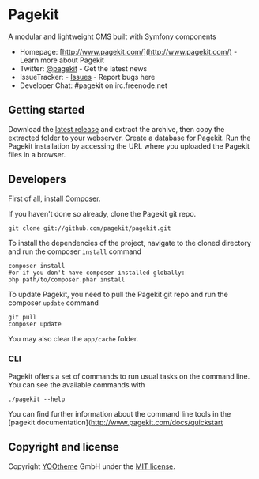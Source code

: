 # Pagekit

A modular and lightweight CMS built with Symfony components

* Homepage: [http://www.pagekit.com/](http://www.pagekit.com/) - Learn more about Pagekit
* Twitter: [@pagekit](https://twitter.com/pagekit) - Get the latest news
* IssueTracker: - [Issues](http://github.com/pagekit/pagekit/issues) - Report bugs here
* Developer Chat: #pagekit on irc.freenode.net


## Getting started

Download the [latest release](http://www.pagekit.com/download) and extract the archive, then copy the extracted folder to your webserver.
Create a database for Pagekit.
Run the Pagekit installation by accessing the URL where you uploaded the Pagekit files in a browser.


## Developers

First of all, install [Composer](https://getcomposer.org/doc/00-intro.md#installation-nix).

If you haven't done so already, clone the Pagekit git repo.
```
git clone git://github.com/pagekit/pagekit.git
```

To install the dependencies of the project, navigate to the cloned directory and run the composer `install` command
```
composer install
#or if you don't have composer installed globally:
php path/to/composer.phar install
```

To update Pagekit, you need to pull the Pagekit git repo and run the composer `update` command

```
git pull
composer update
```

You may also clear the `app/cache` folder.

### CLI

Pagekit offers a set of commands to run usual tasks on the command line. You can see the available commands with
```
./pagekit --help
```
You can find further information about the command line tools in the [pagekit documentation](http://www.pagekit.com/docs/quickstart


## Copyright and license

Copyright [YOOtheme](http://www.yootheme.com) GmbH under the [MIT license](LICENSE).
